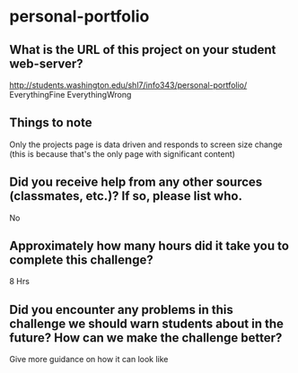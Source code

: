 # personal-portfolio

## What is the URL of this project on your student web-server?

http://students.washington.edu/shl7/info343/personal-portfolio/
EverythingFine
EverythingWrong

## Things to note

Only the projects page is data driven and responds to screen size change (this is because that's the only page with significant content)

## Did you receive help from any other sources (classmates, etc.)? If so, please list who.

No

## Approximately how many hours did it take you to complete this challenge?

8 Hrs

## Did you encounter any problems in this challenge we should warn students about in the future? How can we make the challenge better?

Give more guidance on how it can look like